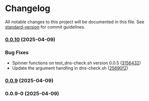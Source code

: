 # Changelog

All notable changes to this project will be documented in this file. See [standard-version](https://github.com/conventional-changelog/standard-version) for commit guidelines.

### [0.0.10](https://github.com/DavitTec/dns-check/compare/v0.0.9...v0.0.10) (2025-04-09)


### Bug Fixes

* Spinner functions on test_dns-check.sh version 0.0.5 ([3156432](https://github.com/DavitTec/dns-check/commit/315643216f63b72c3e579746c10a309c7b992c1c))
* Update the argument handling in dns-check.sh ([25690f2](https://github.com/DavitTec/dns-check/commit/25690f283ebdd3fca6db80584bc151ebab1fb5cc))

### [0.0.9](https://github.com/DavitTec/dns-check/compare/v0.0.9-0...v0.0.9) (2025-04-09)

### 0.0.9-0 (2025-04-09)
